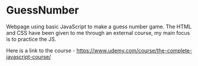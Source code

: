 # GuessNumber
Webpage using basic JavaScript to make a guess number game. The HTML and CSS have been given to me through an external course, my main focus is to practice the JS.

Here is a link to the course - https://www.udemy.com/course/the-complete-javascript-course/


